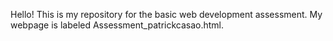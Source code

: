Hello! This is my repository for the basic web development assessment. My webpage is labeled Assessment_patrickcasao.html.
